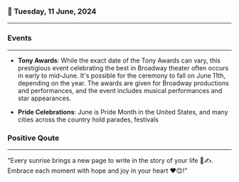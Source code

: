 ### 📅 Tuesday, 11 June, 2024
------
### Events
------
- **Tony Awards**: While the exact date of the Tony Awards can vary, this prestigious event celebrating the best in Broadway theater often occurs in early to mid-June. It's possible for the ceremony to fall on June 11th, depending on the year. The awards are given for Broadway productions and performances, and the event includes musical performances and star appearances.

- **Pride Celebrations**: June is Pride Month in the United States, and many cities across the country hold parades, festivals
### Positive Qoute
------
"Every sunrise brings a new page to write in the story of your life 🌅✍️. Embrace each moment with hope and joy in your heart ❤️😊!"
